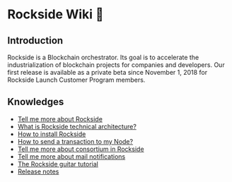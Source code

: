 # Rockside Wiki 🎸


## <a name="introduction"></a>Introduction
Rockside is a Blockchain orchestrator. Its goal is to accelerate the industrialization of blockchain projects for companies and developers. Our first release is available as a private beta since November 1, 2018 for Rockside Launch Customer Program members.

## <a name="knownledges"></a>Knowledges


* [Tell me more about Rockside](more-about-rockside.md)
* [What is Rockside technical architecture?](rockside-technical-architecture.md)
* [How to install Rockside](installation/install-rockside.md)
* [How to send a transaction to my Node?](send-transaction.md)
* [Tell me more about consortium in Rockside](more-about-consortium.md)
* [Tell me more about mail notifications]()
* [The Rockside guitar tutorial](tutorial/guitar-tutorial.md)
* [Release notes]()
